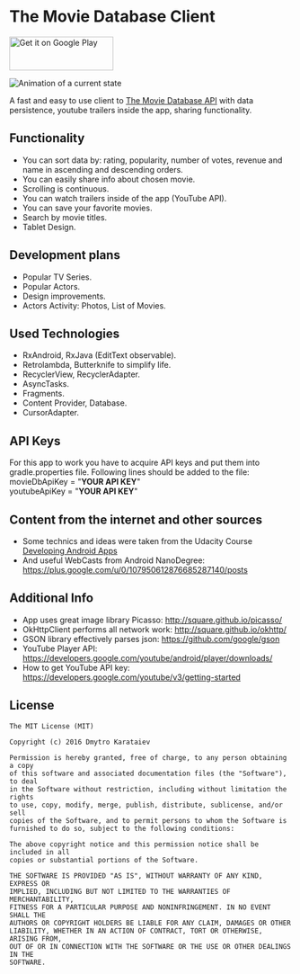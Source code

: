 # The Movie Database Client
<a href="https://play.google.com/store/apps/details?id=com.adkdevelopment.moviesdb"><img alt="Get it on Google Play" src="https://play.google.com/intl/en_us/badges/images/apps/en-play-badge.png" width="185" height="60"/></a><br>

![Animation of a current state](movies.gif)

A fast and easy to use client to [The Movie Database API](https://www.themoviedb.org) with data persistence, youtube trailers inside the app, sharing functionality.

## Functionality
* You can sort data by: rating, popularity, number of votes, revenue and name in ascending and descending orders.
* You can easily share info about chosen movie.
* Scrolling is continuous.
* You can watch trailers inside of the app (YouTube API).
* You can save your favorite movies.
* Search by movie titles.
* Tablet Design.

## Development plans
* Popular TV Series.
* Popular Actors.
* Design improvements.
* Actors Activity: Photos, List of Movies.

## Used Technologies
* RxAndroid, RxJava (EditText observable).
* Retrolambda, Butterknife to simplify life.
* RecyclerView, RecyclerAdapter.
* AsyncTasks.
* Fragments.
* Content Provider, Database.
* CursorAdapter.

## API Keys
For this app to work you have to acquire API keys and put them into gradle.properties file.
Following lines should be added to the file: <br>
movieDbApiKey = "**YOUR API KEY**" <br>
youtubeApiKey = "**YOUR API KEY**"

## Content from the internet and other sources
* Some technics and ideas were taken from the Udacity Course [Developing Android Apps](https://www.udacity.com/course/viewer#!/c-ud853-nd)
* And useful WebCasts from Android NanoDegree: https://plus.google.com/u/0/107950612876685287140/posts

## Additional Info
* App uses great image library Picasso: http://square.github.io/picasso/
* OkHttpClient performs all network work: http://square.github.io/okhttp/
* GSON library effectively parses json: https://github.com/google/gson
* YouTube Player API: https://developers.google.com/youtube/android/player/downloads/
* How to get YouTube API key: https://developers.google.com/youtube/v3/getting-started

License
-------

	The MIT License (MIT)

	Copyright (c) 2016 Dmytro Karataiev

	Permission is hereby granted, free of charge, to any person obtaining a copy
	of this software and associated documentation files (the "Software"), to deal
	in the Software without restriction, including without limitation the rights
	to use, copy, modify, merge, publish, distribute, sublicense, and/or sell
	copies of the Software, and to permit persons to whom the Software is
	furnished to do so, subject to the following conditions:

	The above copyright notice and this permission notice shall be included in all
	copies or substantial portions of the Software.

	THE SOFTWARE IS PROVIDED "AS IS", WITHOUT WARRANTY OF ANY KIND, EXPRESS OR
	IMPLIED, INCLUDING BUT NOT LIMITED TO THE WARRANTIES OF MERCHANTABILITY,
	FITNESS FOR A PARTICULAR PURPOSE AND NONINFRINGEMENT. IN NO EVENT SHALL THE
	AUTHORS OR COPYRIGHT HOLDERS BE LIABLE FOR ANY CLAIM, DAMAGES OR OTHER
	LIABILITY, WHETHER IN AN ACTION OF CONTRACT, TORT OR OTHERWISE, ARISING FROM,
	OUT OF OR IN CONNECTION WITH THE SOFTWARE OR THE USE OR OTHER DEALINGS IN THE
	SOFTWARE.